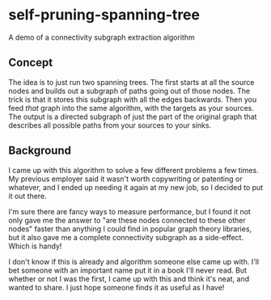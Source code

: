 # self-pruning-spanning-tree
A demo of a connectivity subgraph extraction algorithm

## Concept

The idea is to just run two spanning trees. The first starts at all the source nodes and builds out a subgraph of paths going out of those nodes. The trick is that it stores this subgraph with all the edges backwards. Then you feed *that* graph into the same algorithm, with the targets as your sources. The output is a directed subgraph of just the part of the original graph that describes all possible paths from your sources to your sinks.

## Background

I came up with this algorithm to solve a few different problems a few times. My previous employer said it wasn't worth copywriting or patenting or whatever, and I ended up needing it again at my new job, so I decided to put it out there.

I'm sure there are fancy ways to measure performance, but I found it not only gave me the answer to "are these nodes connected to these other nodes" faster than anything I could find in popular graph theory libraries, but it also gave me a complete connectivity subgraph as a side-effect. Which is handy!

I don't know if this is already and algorithm someone else came up with. I'll bet someone with an important name put it in a book I'll never read. But whether or not I was the first, I came up with this and think it's neat, and wanted to share. I just hope someone finds it as useful as I have!
